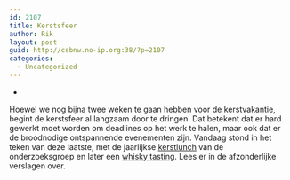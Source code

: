```yaml
---
id: 2107
title: Kerstsfeer
author: Rik
layout: post
guid: http://csbnw.no-ip.org:38/?p=2107
categories:
  - Uncategorized
---
```

-
Hoewel we nog bijna twee weken te gaan hebben voor de kerstvakantie, begint de kerstsfeer al langzaam door te dringen. Dat betekent dat er hard gewerkt moet worden om deadlines op het werk te halen, maar ook dat er de broodnodige ontspannende evenementen zijn. Vandaag stond in het teken van deze laatste, met de jaarlijkse [kerstlunch][1] van de onderzoeksgroep en later een [whisky tasting][2]. Lees er in de afzonderlijke verslagen over.

 [1]: http://csbnw.no-ip.org:38/?ai1ec_event=christmas-lunch&instance_id= "Christmas lunch"
 [2]: http://csbnw.no-ip.org:38/?ai1ec_event=whisky-tasting-12&instance_id= "Whisky tasting"